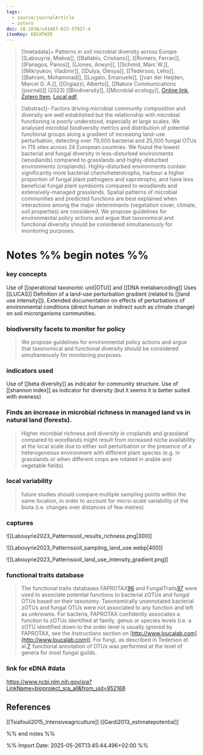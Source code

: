 ```yaml
---
tags:
  - source/journalArticle
  - zotero
doi: 10.1038/s41467-023-37937-4
itemKey: K8SXFW2R
---
```

>[!metadata]+
> Patterns in soil microbial diversity across Europe
> [[Labouyrie, Maëva]], [[Ballabio, Cristiano]], [[Romero, Ferran]], [[Panagos, Panos]], [[Jones, Arwyn]], [[Schmid, Marc W.]], [[Mikryukov, Vladimir]], [[Dulya, Olesya]], [[Tedersoo, Leho]], [[Bahram, Mohammad]], [[Lugato, Emanuele]], [[van der Heijden, Marcel G. A.]], [[Orgiazzi, Alberto]], 
> [[Nature Communications (journal)]] (2023)
> [[Biodiversity]], [[Microbial ecology]], 
> [Online link](https://www.nature.com/articles/s41467-023-37937-4), [Zotero Item](zotero://select/library/items/K8SXFW2R), [Local pdf](file://C:/Users/aburg/Documents/references/zotero/storage/MKPVX8BI/Labouyrie2023_Patternssoil.pdf), 

>[!abstract]-
>Factors driving microbial community composition and diversity are well established but the relationship with microbial functioning is poorly understood, especially at large scales. We analysed microbial biodiversity metrics and distribution of potential functional groups along a gradient of increasing land-use perturbation, detecting over 79,000 bacterial and 25,000 fungal OTUs in 715 sites across 24 European countries. We found the lowest bacterial and fungal diversity in less-disturbed environments (woodlands) compared to grasslands and highly-disturbed environments (croplands). Highly-disturbed environments contain significantly more bacterial chemoheterotrophs, harbour a higher proportion of fungal plant pathogens and saprotrophs, and have less beneficial fungal plant symbionts compared to woodlands and extensively-managed grasslands. Spatial patterns of microbial communities and predicted functions are best explained when interactions among the major determinants (vegetation cover, climate, soil properties) are considered. We propose guidelines for environmental policy actions and argue that taxonomical and functional diversity should be considered simultaneously for monitoring purposes.

# Notes %% begin notes %%
### key concepts
Use of [[operational taxonomic unit|OTU]] and [[DNA metabarcoding]]
Uses [[LUCAS]]
Definition of a land-use perturbation gradient (related to [[land use intensity]]).
Extended documentation on effects of perturbations of environmental conditions (direct human or indirect such as climate change) on soil microrganisms communities.
### biodiversity facets to monitor for policy
> We propose guidelines for environmental policy actions and argue that taxonomical and functional diversity should be considered simultaneously for monitoring purposes.
### indicators used
Use of [[beta diversity]] as indicator for community structure.
Use of [[shannon index]] as indicator for diversity (but it seems it is better suited with eveness)
### Finds an increase in microbial richness in managed land vs in natural land (forests).
> Higher microbial richness and diversity in croplands and grassland compared to woodlands might result from increased niche availability at the local scale due to either soil perturbation or the presence of a heterogeneous environment with different plant species (e.g. in grasslands or when different crops are rotated in arable and vegetable fields).
### local variability
>future studies should compare multiple sampling points within the same location, in order to account for micro-scale variability of the biota (i.e. changes over distances of few metres)
### captures
![[Labouyrie2023_Patternssoil_results_richness.png|300]]

![[Labouyrie2023_Patternssoil_sampling_land_use.webp|400]]

![[Labouyrie2023_Patternssoil_land_use_intensity_gradient.png]]
### functional traits database
> The functional traits databases FAPROTAX[96](https://www.nature.com/articles/s41467-023-37937-4#ref-CR96 "Louca, S., Parfrey, L. W. & Doebeli, M. Decoupling function and taxonomy in the global ocean microbiome. Science 353, 1272–1277 (2016).") and FungalTraits[97](https://www.nature.com/articles/s41467-023-37937-4#ref-CR97 "Põlme, S. et al. FungalTraits: a user-friendly traits database of fungi and fungus-like stramenopiles. Fungal Diversity 105, 1–16 (2020).") were used to associate potential functions to bacterial zOTUs and fungal OTUs based on their taxonomy. Taxonomically unannotated bacterial zOTUs and fungal OTUs were not associated to any function and left as unknowns. For bacteria, FAPROTAX confidently associates a function to zOTUs identified at family, genus or species levels (i.e. a zOTU identified down to the order level is usually ignored by FAPROTAX, see the _Instructions_ section on [http://www.loucalab.com](http://www.loucalab.com)). For fungi, as described in Tedersoo et al.[7](https://www.nature.com/articles/s41467-023-37937-4#ref-CR7 "Hunt, H. W. & Wall, D. H. Modelling the effects of loss of soil biodiversity on ecosystem function: BIODIVERSITY and ECOSYSTEM FUNCTION. Glob. Change Biol. 8, 33–50 (2002)."), functional annotation of OTUs was performed at the level of genera for most fungal guilds.
### link for eDNA #data
 https://www.ncbi.nlm.nih.gov/sra?LinkName=bioproject_sra_all&from_uid=952168
## References
[[Tsiafouli2015_Intensiveagriculture]]
[[Gardi2013_estimatepotential]]

%% end notes %%




%% Import Date: 2025-05-26T13:45:44.496+02:00 %%
